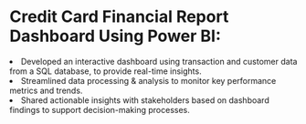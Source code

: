 
<h1>Credit Card Financial Report Dashboard Using Power BI:</h1>

<li>Developed an interactive dashboard using transaction and customer data from a SQL database, to provide real-time insights.</li>

<li>Streamlined data processing & analysis to monitor key performance metrics and trends.</li>

<li>Shared actionable insights with stakeholders based on dashboard findings to support decision-making processes.</li>
